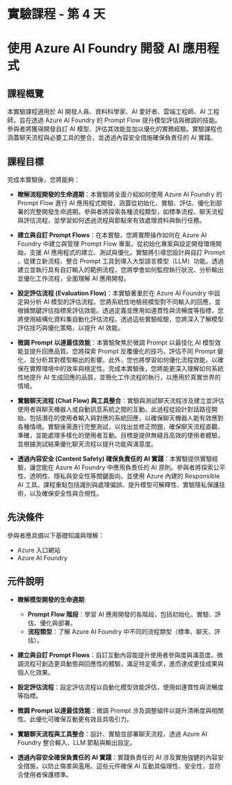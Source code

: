 # 實驗課程 - 第 4 天
# 使用 Azure AI Foundry 開發 AI 應用程式

## 課程概覽 

本實驗課程適用於 AI 開發人員、資料科學家、AI 愛好者、雲端工程師、AI 工程師，旨在透過 Azure AI Foundry 的 Prompt Flow 提升模型評估與微調的技能。參與者將獲得開發自訂 AI 模型、評估其效能並加以優化的實務經驗。實驗課程也涵蓋聊天流程與必要工具的整合，並透過內容安全措施確保負責任的 AI 實踐。

## 課程目標  

完成本實驗後，您將能夠：

- **瞭解流程開發的生命週期**：本實驗將全面介紹如何使用 Azure AI Foundry 的 Prompt Flow 進行 AI 應用程式開發，涵蓋從初始化、實驗、評估、優化到部署的完整開發生命週期。參與者將探索各種流程類型，如標準流程、聊天流程與評估流程，並學習如何透過流程與節點來有效處理資料與執行任務。

- **建立與自訂 Prompt Flows**：在本實驗，您將實際操作如何在 Azure AI Foundry 中建立與管理 Prompt Flow 專案。從初始化專案與設定開發環境開始，支援 AI 應用程式的建立、測試與優化。實驗將引導您設計與自訂 Prompt ，從建立新流程、整合 Prompt 工具到導入大型語言模型（LLM）功能。透過建立並執行具有自訂輸入的範例流程，您將學會如何監控執行狀況、分析輸出並優化工作流程，全面理解 AI 應用開發。

- **設定評估流程 (Evaluation Flow)**：本實驗著重於在 Azure AI Foundry 中設定與分析 AI 模型的評估流程。您將系統性地檢視模型對不同輸入的回應，並根據關鍵評估指標來評估效能。透過定義並應用如連貫性與流暢度等指標，您將使用結構化資料集自動化評估流程。透過這些實驗經驗，您將深入了解模型評估技巧與優化策略，以提升 AI 效能。

- **微調 Prompt 以達最佳效能**：本實驗聚焦於微調 Prompt 以最佳化 AI 模型效能並提升回應品質。您將探索 Prompt 反覆優化的技巧，評估不同 Prompt 變化，並分析其對模型輸出的影響。此外，您也將學習如何優化流程效能，以確保在實際環境中的效率與穩定性。完成本實驗後，您將能更深入理解如何系統性地提升 AI 生成回應的品質，並簡化工作流程的執行，以應用於真實世界的情境。

- **實驗聊天流程 (Chat Flow) 與工具整合**：實驗與測試聊天流程涉及建立並評估使用者與聊天機器人或自動訊息系統之間的互動。此過程從設計對話路徑開始，包括潛在的使用者輸入與對應的系統回應，以確保聊天機器人能有效應對各種情境。實驗後需進行完整測試，以找出並修正問題，確保聊天流程直觀、準確，並能處理多樣化的使用者互動。目標是提供無縫且高效的使用者體驗，並根據測試結果優化聊天流程以提升功能與滿意度。

- **透過內容安全 (Content Safety) 確保負責任的 AI 實踐**：本實驗提供實驗經驗，讓您能在 Azure AI Foundry 中應用負責任的 AI 原則。參與者將探索公平性、透明性、隱私與安全性等關鍵面向，並使用 Azure 內建的 Responsible AI 工具。課程重點包括識別與處理偏誤、提升模型可解釋性、實驗隱私保護技術，以及確保安全性與合規性。

## 先決條件 

參與者應具備以下基礎知識與理解：
 
 - Azure 入口網站
 - Azure AI Foundry

## 元件說明

- **瞭解模型開發的生命週期**:
   - **Prompt Flow 階段**：學習 AI 應用開發的各階段，包括初始化、實驗、評估、優化與部署。
   - **流程類型**：了解 Azure AI Foundry 中不同的流程類型（標準、聊天、評估）。

- **建立與自訂 Prompt Flows**：自訂互動內容能提升使用者參與度與滿意度。微調流程可創造更具動態與回應性的體驗，滿足特定需求，進而達成更佳成果與個人化效果。
- **設定評估流程**：設定評估流程以自動化模型效能評估，使用如連貫性與流暢度等指標。
- **微調 Prompt 以達最佳效能**：微調 Prompt 涉及調整組件以提升清晰度與相關性。此優化可確保互動更有效且具吸引力。
- **實驗聊天流程與工具整合**：設計、實驗並部署聊天流程，透過 Azure AI Foundry 整合輸入、LLM 節點與輸出設定。
- **透過內容安全確保負責任的 AI 實踐**：實踐負責任的 AI 涉及實施強健的內容安全措施，以防止傷害與濫用。這些元件確保 AI 互動具倫理性、安全性，並符合使用者保護標準。
